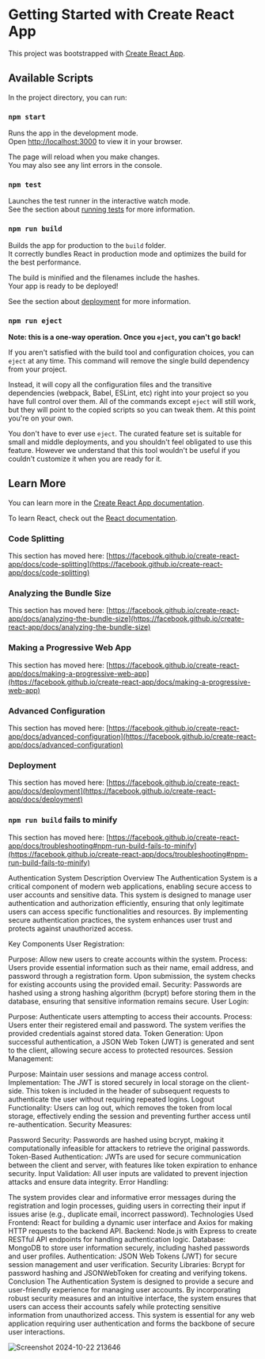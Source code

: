 # Getting Started with Create React App

This project was bootstrapped with [Create React App](https://github.com/facebook/create-react-app).

## Available Scripts

In the project directory, you can run:

### `npm start`

Runs the app in the development mode.\
Open [http://localhost:3000](http://localhost:3000) to view it in your browser.

The page will reload when you make changes.\
You may also see any lint errors in the console.

### `npm test`

Launches the test runner in the interactive watch mode.\
See the section about [running tests](https://facebook.github.io/create-react-app/docs/running-tests) for more information.

### `npm run build`

Builds the app for production to the `build` folder.\
It correctly bundles React in production mode and optimizes the build for the best performance.

The build is minified and the filenames include the hashes.\
Your app is ready to be deployed!

See the section about [deployment](https://facebook.github.io/create-react-app/docs/deployment) for more information.

### `npm run eject`

**Note: this is a one-way operation. Once you `eject`, you can't go back!**

If you aren't satisfied with the build tool and configuration choices, you can `eject` at any time. This command will remove the single build dependency from your project.

Instead, it will copy all the configuration files and the transitive dependencies (webpack, Babel, ESLint, etc) right into your project so you have full control over them. All of the commands except `eject` will still work, but they will point to the copied scripts so you can tweak them. At this point you're on your own.

You don't have to ever use `eject`. The curated feature set is suitable for small and middle deployments, and you shouldn't feel obligated to use this feature. However we understand that this tool wouldn't be useful if you couldn't customize it when you are ready for it.

## Learn More

You can learn more in the [Create React App documentation](https://facebook.github.io/create-react-app/docs/getting-started).

To learn React, check out the [React documentation](https://reactjs.org/).

### Code Splitting

This section has moved here: [https://facebook.github.io/create-react-app/docs/code-splitting](https://facebook.github.io/create-react-app/docs/code-splitting)

### Analyzing the Bundle Size

This section has moved here: [https://facebook.github.io/create-react-app/docs/analyzing-the-bundle-size](https://facebook.github.io/create-react-app/docs/analyzing-the-bundle-size)

### Making a Progressive Web App

This section has moved here: [https://facebook.github.io/create-react-app/docs/making-a-progressive-web-app](https://facebook.github.io/create-react-app/docs/making-a-progressive-web-app)

### Advanced Configuration

This section has moved here: [https://facebook.github.io/create-react-app/docs/advanced-configuration](https://facebook.github.io/create-react-app/docs/advanced-configuration)

### Deployment

This section has moved here: [https://facebook.github.io/create-react-app/docs/deployment](https://facebook.github.io/create-react-app/docs/deployment)

### `npm run build` fails to minify

This section has moved here: [https://facebook.github.io/create-react-app/docs/troubleshooting#npm-run-build-fails-to-minify](https://facebook.github.io/create-react-app/docs/troubleshooting#npm-run-build-fails-to-minify)

Authentication System Description
Overview
The Authentication System is a critical component of modern web applications, enabling secure access to user accounts and sensitive data. This system is designed to manage user authentication and authorization efficiently, ensuring that only legitimate users can access specific functionalities and resources. By implementing secure authentication practices, the system enhances user trust and protects against unauthorized access.

Key Components
User Registration:

Purpose: Allow new users to create accounts within the system.
Process: Users provide essential information such as their name, email address, and password through a registration form. Upon submission, the system checks for existing accounts using the provided email.
Security: Passwords are hashed using a strong hashing algorithm (bcrypt) before storing them in the database, ensuring that sensitive information remains secure.
User Login:

Purpose: Authenticate users attempting to access their accounts.
Process: Users enter their registered email and password. The system verifies the provided credentials against stored data.
Token Generation: Upon successful authentication, a JSON Web Token (JWT) is generated and sent to the client, allowing secure access to protected resources.
Session Management:

Purpose: Maintain user sessions and manage access control.
Implementation: The JWT is stored securely in local storage on the client-side. This token is included in the header of subsequent requests to authenticate the user without requiring repeated logins.
Logout Functionality: Users can log out, which removes the token from local storage, effectively ending the session and preventing further access until re-authentication.
Security Measures:

Password Security: Passwords are hashed using bcrypt, making it computationally infeasible for attackers to retrieve the original passwords.
Token-Based Authentication: JWTs are used for secure communication between the client and server, with features like token expiration to enhance security.
Input Validation: All user inputs are validated to prevent injection attacks and ensure data integrity.
Error Handling:

The system provides clear and informative error messages during the registration and login processes, guiding users in correcting their input if issues arise (e.g., duplicate email, incorrect password).
Technologies Used
Frontend: React for building a dynamic user interface and Axios for making HTTP requests to the backend API.
Backend: Node.js with Express to create RESTful API endpoints for handling authentication logic.
Database: MongoDB to store user information securely, including hashed passwords and user profiles.
Authentication: JSON Web Tokens (JWT) for secure session management and user verification.
Security Libraries: Bcrypt for password hashing and JSONWebToken for creating and verifying tokens.
Conclusion
The Authentication System is designed to provide a secure and user-friendly experience for managing user accounts. By incorporating robust security measures and an intuitive interface, the system ensures that users can access their accounts safely while protecting sensitive information from unauthorized access. This system is essential for any web application requiring user authentication and forms the backbone of secure user interactions.


![Screenshot 2024-10-22 213646](https://github.com/user-attachments/assets/71ca99e6-43b4-4ca2-8abe-7e8ab1f51080)


